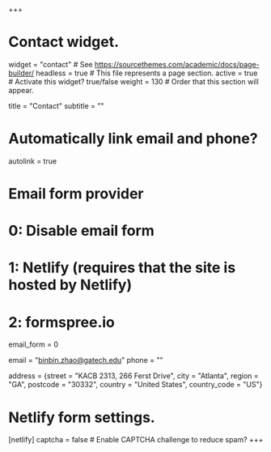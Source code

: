 +++
# Contact widget.
widget = "contact"  # See https://sourcethemes.com/academic/docs/page-builder/
headless = true  # This file represents a page section.
active = true  # Activate this widget? true/false
weight = 130  # Order that this section will appear.

title = "Contact"
subtitle = ""

# Automatically link email and phone?
autolink = true

# Email form provider
#   0: Disable email form
#   1: Netlify (requires that the site is hosted by Netlify)
#   2: formspree.io
email_form = 0

email = "binbin.zhao@gatech.edu"
phone = ""

address = {street = "KACB 2313, 266 Ferst Drive", city = "Atlanta", region = "GA", postcode = "30332", country = "United States", country_code = "US"}

# Netlify form settings.
[netlify]
  captcha = false  # Enable CAPTCHA challenge to reduce spam?
+++

